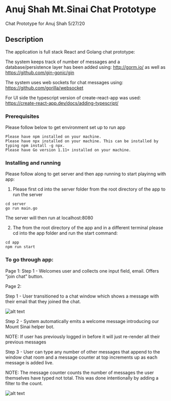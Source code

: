 # Anuj Shah Mt.Sinai Chat Prototype

Chat Prototype for Anuj Shah 5/27/20

## Description

The application is full stack React and Golang chat prototype:

The system keeps track of number of messages and a database/persistence layer has been added using: http://gorm.io/ as well as https://github.com/gin-gonic/gin

The system uses web sockets for chat messages using: https://github.com/gorilla/websocket

For UI side the typescript version of create-react-app was used: https://create-react-app.dev/docs/adding-typescript/

### Prerequisites

Please follow below to get environment set up to run app

```
Please have npm installed on your machine.
Please have npx installed on your machine. This can be installed by typing npm install -g npx.
Please have Go version 1.11+ installed on your machine.
```

### Installing and running

Please follow along to get server and then app running to start playinng with app:

1. Please first cd into the server folder from the root directory of the app to run the server

```
cd server
go run main.go
```

The server will then run at localhost:8080

2. The from the root directory of the app and in a different terminal please cd into the app folder and run the start command:

```
cd app
npm run start
```

### To go through app:

Page 1:
Step 1 - Welcomes user and collects one input field, email. Offers “join chat” button.

Page 2:

Step 1 - User transitioned to a chat window which shows a message with their email that they joined the chat.

![alt text](./images/signin)

Step 2 - System automatically emits a welcome message introducing our Mount Sinai helper bot.

NOTE: If user has previously logged in before it will just re-render all their previous messages

Step 3 - User can type any number of other messages that append to the window chat room and a message counter at top increments up as each message is added live.

NOTE: The message counter counts the number of messages the user themselves have typed not total. This was done intentionally by adding a filter to the count.

![alt text](./images/chat)
